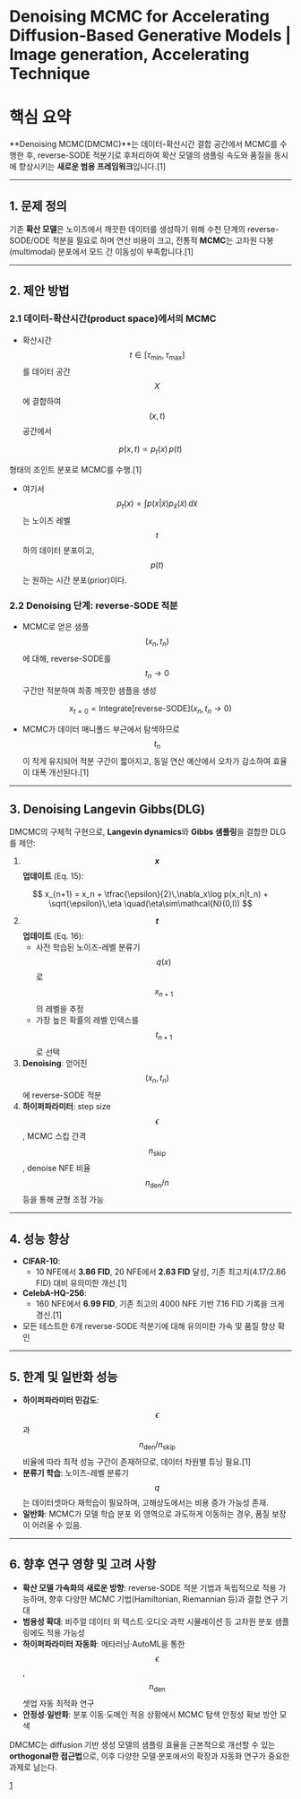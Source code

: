 # Denoising MCMC for Accelerating Diffusion-Based Generative Models | Image generation, Accelerating Technique

# 핵심 요약  
**Denoising MCMC(DMCMC)**는 데이터-확산시간 결합 공간에서 MCMC를 수행한 후, reverse-SODE 적분기로 후처리하여 확산 모델의 샘플링 속도와 품질을 동시에 향상시키는 **새로운 범용 프레임워크**입니다.[1]

***

## 1. 문제 정의  
기존 **확산 모델**은 노이즈에서 깨끗한 데이터를 생성하기 위해 수천 단계의 reverse-SODE/ODE 적분을 필요로 하며 연산 비용이 크고, 전통적 **MCMC**는 고차원 다봉(multimodal) 분포에서 모드 간 이동성이 부족합니다.[1]

***

## 2. 제안 방법  
### 2.1 데이터-확산시간(product space)에서의 MCMC  
- 확산시간 $$t\in[\tau_{\min},\tau_{\max}]$$를 데이터 공간 $$X$$에 결합하여 $$(x,t)$$ 공간에서  

$$
    p(x,t)\propto p_t(x)\,p(t)
  $$  
  
형태의 조인트 분포로 MCMC를 수행.[1]

- 여기서 $$p_t(x)=\int p(x|\tilde x)p_{\tilde x}(\tilde x)\,d\tilde x$$는 노이즈 레벨 $$t$$ 하의 데이터 분포이고, $$p(t)$$는 원하는 시간 분포(prior)이다.  

### 2.2 Denoising 단계: reverse-SODE 적분  
- MCMC로 얻은 샘플 $$(x_n, t_n)$$에 대해, reverse-SODE를 $$t_n\to 0$$ 구간만 적분하여 최종 깨끗한 샘플을 생성  

$$
    x_{t=0} = \mathrm{Integrate}\bigl[\mathrm{reverse\text{-}SODE}\bigr]\bigl(x_n, t_n\to0\bigr)
  $$

- MCMC가 데이터 매니폴드 부근에서 탐색하므로 $$t_n$$이 작게 유지되어 적분 구간이 짧아지고, 동일 연산 예산에서 오차가 감소하여 효율이 대폭 개선된다.[1]

***

## 3. Denoising Langevin Gibbs(DLG)  
DMCMC의 구체적 구현으로, **Langevin dynamics**와 **Gibbs 샘플링**을 결합한 DLG를 제안:  
1. **$$x$$ 업데이트** (Eq. 15):  

$$
     x_{n+1} = x_n + \tfrac{\epsilon}{2}\,\nabla_x\log p(x_n|t_n) + \sqrt{\epsilon}\,\eta
     \quad(\eta\sim\mathcal{N}(0,I))
   $$

2. **$$t$$ 업데이트** (Eq. 16):  
   - 사전 학습된 노이즈-레벨 분류기 $$q(x)$$로 $$x_{n+1}$$의 레벨을 추정  
   - 가장 높은 확률의 레벨 인덱스를 $$t_{n+1}$$로 선택  
3. **Denoising**: 얻어진 $$(x_n,t_n)$$에 reverse-SODE 적분  
4. **하이퍼파라미터**: step size $$\epsilon$$, MCMC 스킵 간격 $$n_{\mathrm{skip}}$$, denoise NFE 비율 $$n_{\mathrm{den}}/n$$ 등을 통해 균형 조정 가능  

***

## 4. 성능 향상  
- **CIFAR-10**:  
  - 10 NFE에서 **3.86 FID**, 20 NFE에서 **2.63 FID** 달성, 기존 최고치(4.17/2.86 FID) 대비 유의미한 개선.[1]
- **CelebA-HQ-256**:  
  - 160 NFE에서 **6.99 FID**, 기존 최고의 4000 NFE 기반 7.16 FID 기록을 크게 경신.[1]
- 모든 테스트한 6개 reverse-SODE 적분기에 대해 유의미한 가속 및 품질 향상 확인  

***

## 5. 한계 및 일반화 성능  
- **하이퍼파라미터 민감도**: $$\epsilon$$과 $$n_{\mathrm{den}}/n_{\mathrm{skip}}$$ 비율에 따라 최적 성능 구간이 존재하므로, 데이터 차원별 튜닝 필요.[1]
- **분류기 학습**: 노이즈-레벨 분류기 $$q$$는 데이터셋마다 재학습이 필요하며, 고해상도에서는 비용 증가 가능성 존재.  
- **일반화**: MCMC가 모델 학습 분포 외 영역으로 과도하게 이동하는 경우, 품질 보장이 어려울 수 있음.  

***

## 6. 향후 연구 영향 및 고려 사항  
- **확산 모델 가속화의 새로운 방향**: reverse-SODE 적분 기법과 독립적으로 적용 가능하며, 향후 다양한 MCMC 기법(Hamiltonian, Riemannian 등)과 결합 연구 기대  
- **범용성 확대**: 비주얼 데이터 외 텍스트·오디오·과학 시뮬레이션 등 고차원 분포 샘플링에도 적용 가능성  
- **하이퍼파라미터 자동화**: 메타러닝·AutoML을 통한 $$\epsilon$$, $$n_{\mathrm{den}}$$ 셋업 자동 최적화 연구  
- **안정성·일반화**: 분포 이동·도메인 적응 상황에서 MCMC 탐색 안정성 확보 방안 모색  

DMCMC는 diffusion 기반 생성 모델의 샘플링 효율을 근본적으로 개선할 수 있는 **orthogonal한 접근법**으로, 이후 다양한 모델·분포에서의 확장과 자동화 연구가 중요한 과제로 남는다.

[1](https://ppl-ai-file-upload.s3.amazonaws.com/web/direct-files/attachments/22370781/10c15702-4ffb-4069-8609-9626a12a8b11/2209.14593v1.pdf)
